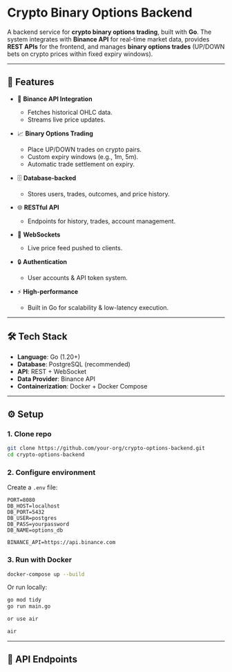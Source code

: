 # Crypto Binary Options Backend

A backend service for **crypto binary options trading**, built with **Go**.
The system integrates with **Binance API** for real-time market data, provides **REST APIs** for the frontend, and manages **binary options trades** (UP/DOWN bets on crypto prices within fixed expiry windows).

---

## 📌 Features

* 🔗 **Binance API Integration**

  * Fetches historical OHLC data.
  * Streams live price updates.
* 📈 **Binary Options Trading**

  * Place UP/DOWN trades on crypto pairs.
  * Custom expiry windows (e.g., 1m, 5m).
  * Automatic trade settlement on expiry.
* 🗄 **Database-backed**

  * Stores users, trades, outcomes, and price history.
* 🌐 **RESTful API**

  * Endpoints for history, trades, account management.
* 🔄 **WebSockets**

  * Live price feed pushed to clients.
* 🔒 **Authentication**

  * User accounts & API token system.
* ⚡ **High-performance**

  * Built in Go for scalability & low-latency execution.

---

## 🛠 Tech Stack

* **Language**: Go (1.20+)
* **Database**: PostgreSQL (recommended)
* **API**: REST + WebSocket
* **Data Provider**: Binance API
* **Containerization**: Docker + Docker Compose

---

## ⚙️ Setup

### 1. Clone repo

```bash
git clone https://github.com/your-org/crypto-options-backend.git
cd crypto-options-backend
```

### 2. Configure environment

Create a `.env` file:

```env
PORT=8080
DB_HOST=localhost
DB_PORT=5432
DB_USER=postgres
DB_PASS=yourpassword
DB_NAME=options_db

BINANCE_API=https://api.binance.com
```

### 3. Run with Docker

```bash
docker-compose up --build
```

Or run locally:

```bash
go mod tidy
go run main.go

or use air 

air
```

---

## 📡 API Endpoints




